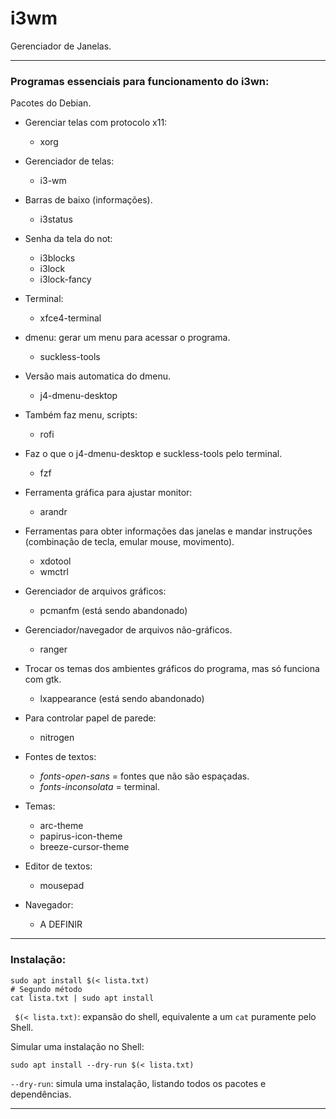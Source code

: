 # i3wm
Gerenciador de Janelas.

---
### Programas essenciais para funcionamento do i3wn:
Pacotes do Debian.

- Gerenciar telas com protocolo x11:
  - xorg

- Gerenciador de telas: 
    - i3-wm

- Barras de baixo (informações).
    - i3status

- Senha da tela do not:
    - i3blocks
    - i3lock
    - i3lock-fancy

- Terminal:
    - xfce4-terminal

- dmenu: gerar um menu para acessar o programa.
    - suckless-tools

- Versão mais automatica do dmenu.
    - j4-dmenu-desktop

- Também faz menu, scripts:
    - rofi

- Faz o que o j4-dmenu-desktop e suckless-tools pelo terminal.
    - fzf

- Ferramenta gráfica para ajustar monitor:
    - arandr

- Ferramentas para obter informações das janelas e mandar instruções (combinação de tecla, emular mouse, movimento).
  - xdotool
  - wmctrl

- Gerenciador de arquivos gráficos:
    - pcmanfm (está sendo abandonado)

- Gerenciador/navegador de arquivos não-gráficos.
    - ranger

- Trocar os temas dos ambientes gráficos do programa, mas só funciona com gtk.
  - lxappearance (está sendo abandonado)

- Para controlar papel de parede:
    - nitrogen

- Fontes de textos:
  -  *fonts-open-sans*   = fontes que não são espaçadas.
  -  *fonts-inconsolata* = terminal.

- Temas:
  - arc-theme 
  - papirus-icon-theme
  - breeze-cursor-theme

- Editor de textos:
  - mousepad

- Navegador:
  - A DEFINIR

---

### Instalação:
```console
sudo apt install $(< lista.txt)
# Segundo método
cat lista.txt | sudo apt install
```
` $(< lista.txt)`: expansão do shell, equivalente a um `cat` puramente pelo Shell.


Simular uma instalação no Shell:
```console
sudo apt install --dry-run $(< lista.txt)
```
`--dry-run`: simula uma instalação, listando todos os pacotes e dependências.

---